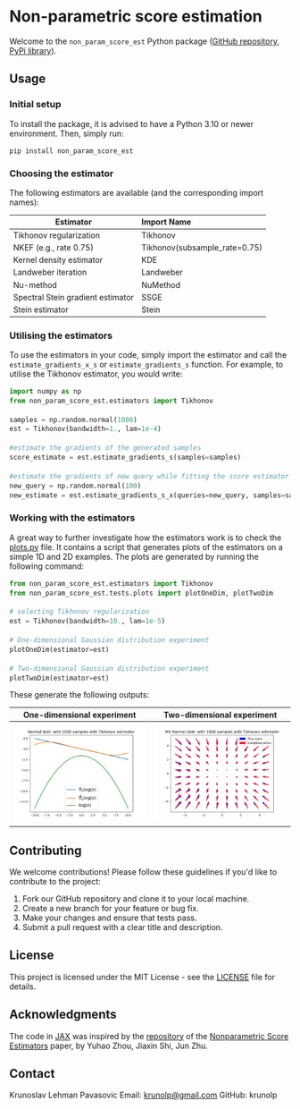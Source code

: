# Non-parametric score estimation

Welcome to the `non_param_score_est` Python package ([GitHub repository](https://github.com/krunolp/non_param_score_est), [PyPi library](https://pypi.org/project/non-param-score-est/)).

## Usage

### Initial setup

To install the package, it is advised to have a Python 3.10 or newer environment. Then, simply run:

 ```
pip install non_param_score_est
 ```

### Choosing the estimator

The following estimators are available (and the corresponding import names):


| Estimator                         | Import Name                   |
|-----------------------------------|:------------------------------|
| Tikhonov regularization           | Tikhonov                      |
| NKEF (e.g., rate 0.75)            | Tikhonov(subsample_rate=0.75) |
| Kernel density estimator          | KDE                           |
| Landweber iteration               | Landweber                     |
| Nu-method                         | NuMethod                      |
| Spectral Stein gradient estimator | SSGE                          |
| Stein estimator                   | Stein                         |

### Utilising the estimators

To use the estimators in your code, simply import the estimator and call the `estimate_gradients_x_s` or `estimate_gradients_s` function. For example, to utilise the Tikhonov estimator, you would write:
 ```python
import numpy as np
from non_param_score_est.estimators import Tikhonov

samples = np.random.normal(1000)
est = Tikhonov(bandwidth=1., lam=1e-4)

#estimate the gradients of the generated samples
score_estimate = est.estimate_gradients_s(samples=samples)

#estimate the gradients of new query while fitting the score estimator to previously generated samples
new_query = np.random.normal(100)
new_estimate = est.estimate_gradients_s_x(queries=new_query, samples=samples)

 ```

### Working with the estimators
A great way to further investigate how the estimators work is to check the [plots.py](non_param_score_est/tests/plots.py) file. It contains a script that generates plots of the estimators on a simple 1D and 2D examples. The plots are generated by running the following command:
```python
from non_param_score_est.estimators import Tikhonov
from non_param_score_est.tests.plots import plotOneDim, plotTwoDim

# selecting Tikhonov regularization
est = Tikhonov(bandwidth=10., lam=1e-5)

# One-dimensional Gaussian distribution experiment
plotOneDim(estimator=est)

# Two-dimensional Gaussian distribution experiment
plotTwoDim(estimator=est)
```
These generate the following outputs:



| One-dimensional experiment                                                      | Two-dimensional experiment                                                      |
|---------------------------------------------------------------------------------|---------------------------------------------------------------------------------|
| ![One-dimensional experiment](non_param_score_est/tests/plot_outputs/plot1.png) | ![Two-dimensional experiment](non_param_score_est/tests/plot_outputs/plot2.png) |
## Contributing

We welcome contributions! Please follow these guidelines if you'd like to contribute to the project:

1. Fork our GitHub repository and clone it to your local machine.
2. Create a new branch for your feature or bug fix.
3. Make your changes and ensure that tests pass.
4. Submit a pull request with a clear title and description.

## License
This project is licensed under the MIT License - see the [LICENSE](LICENSE) file for details.

## Acknowledgments
The code in [JAX](https://github.com/google/jax) was inspired by the [repository](https://github.com/miskcoo/kscore.git) of the [Nonparametric Score Estimators](https://arxiv.org/abs/2005.10099) paper, by Yuhao Zhou, Jiaxin Shi, Jun Zhu. 

## Contact
Krunoslav Lehman Pavasovic
Email: krunolp@gmail.com
GitHub: krunolp